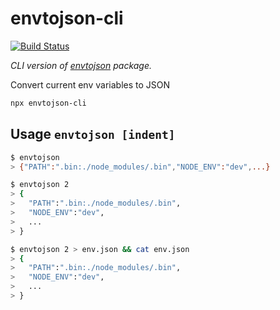 # envtojson-cli

[![Build Status](https://travis-ci.com/alexindigo/envtojson.svg)](https://travis-ci.com/alexindigo/envtojson)

_CLI version of [envtojson](https://github.com/ArnaudRinquin/envtojson) package._

Convert current env variables to JSON

```bash
npx envtojson-cli
```

## Usage `envtojson [indent]`

```bash
$ envtojson
> {"PATH":".bin:./node_modules/.bin","NODE_ENV":"dev",...}

$ envtojson 2
> {
>   "PATH":".bin:./node_modules/.bin",
>   "NODE_ENV":"dev",
>   ...
> }

$ envtojson 2 > env.json && cat env.json
> {
>   "PATH":".bin:./node_modules/.bin",
>   "NODE_ENV":"dev",
>   ...
> }
```
